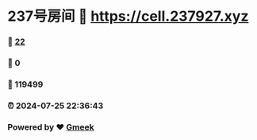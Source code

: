 # 237号房间 :link: https://cell.237927.xyz 
### :page_facing_up: [22](https://cell.237927.xyz/tag.html) 
### :speech_balloon: 0 
### :hibiscus: 119499 
### :alarm_clock: 2024-07-25 22:36:43 
### Powered by :heart: [Gmeek](https://github.com/Meekdai/Gmeek)
